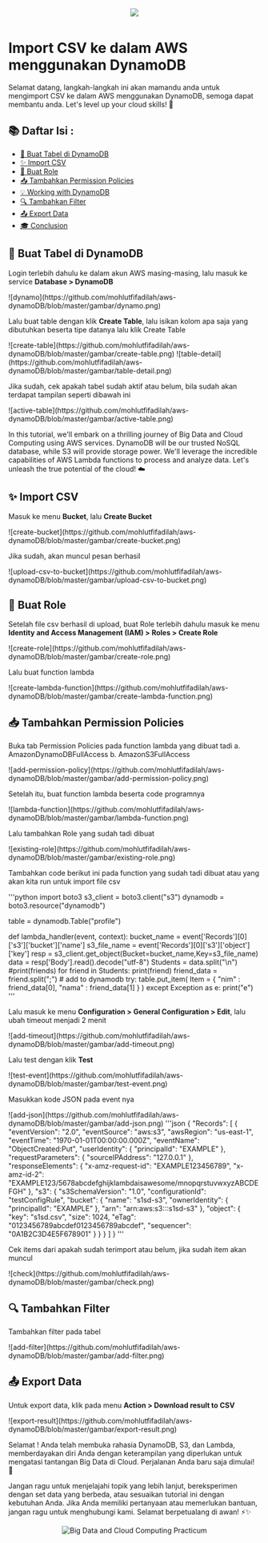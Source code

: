 <h1 align="center">
  <a href="https://skillicons.dev">
    <img src="https://skillicons.dev/icons?i=aws&theme=light" />
  </a>
</h1>

<h1>Import CSV ke dalam AWS menggunakan DynamoDB</h1>

<p>
  Selamat datang, langkah-langkah ini akan mamandu anda untuk mengimport CSV ke dalam AWS menggunakan DynamoDB, semoga dapat membantu anda. Let's level up your cloud skills! 💪
</p>

## 📚 Daftar Isi :

- [🚀 Buat Tabel di DynamoDB](#-Buat-Tabel-di-DynamoDB)
- [✨ Import CSV](#-Import-CSV)
- [🎉 Buat Role](#-Buat-Role)
- [📥 Tambahkan Permission Policies](#-Tambahkan-Permission-Policies)
- [💡 Working with DynamoDB](#-working-with-dynamodb)
- [🔍 Tambahkan Filter](#-Tambahkan-Filter)
- [📤 Export Data](#-Export-Data)
- [🎓 Conclusion](#-conclusion)

## 🚀 Buat Tabel di DynamoDB

<p>
  Login terlebih dahulu ke dalam akun AWS masing-masing, lalu masuk ke service <b>Database > DynamoDB</b>
</p>
![dynamo](https://github.com/mohlutfifadilah/aws-dynamoDB/blob/master/gambar/dynamo.png)
<p>
  Lalu buat table dengan klik <b>Create Table</b>, lalu isikan kolom apa saja yang dibutuhkan beserta tipe datanya lalu klik Create Table
</p>
![create-table](https://github.com/mohlutfifadilah/aws-dynamoDB/blob/master/gambar/create-table.png)
![table-detail](https://github.com/mohlutfifadilah/aws-dynamoDB/blob/master/gambar/table-detail.png)
<p>
  Jika sudah, cek apakah tabel sudah aktif atau belum, bila sudah akan terdapat tampilan seperti dibawah ini
</p>
![active-table](https://github.com/mohlutfifadilah/aws-dynamoDB/blob/master/gambar/active-table.png)


In this tutorial, we'll embark on a thrilling journey of Big Data and Cloud Computing using AWS services. DynamoDB will be our trusted NoSQL database, while S3 will provide storage power. We'll leverage the incredible capabilities of AWS Lambda functions to process and analyze data. Let's unleash the true potential of the cloud! ☁️

## ✨ Import CSV

<p>
  Masuk ke menu <b>Bucket</b>, lalu <b>Create Bucket</b>
</p>
![create-bucket](https://github.com/mohlutfifadilah/aws-dynamoDB/blob/master/gambar/create-bucket.png)
<p>
  Jika sudah, akan muncul pesan berhasil
</p>
![upload-csv-to-bucket](https://github.com/mohlutfifadilah/aws-dynamoDB/blob/master/gambar/upload-csv-to-bucket.png)

## 🎉 Buat Role

<p>
  Setelah file csv berhasil di upload, buat Role terlebih dahulu masuk ke menu <b>Identity and Access Management (IAM) > Roles > Create Role</b>
</p>
![create-role](https://github.com/mohlutfifadilah/aws-dynamoDB/blob/master/gambar/create-role.png)
<p>
  Lalu buat function lambda 
</p>
![create-lambda-function](https://github.com/mohlutfifadilah/aws-dynamoDB/blob/master/gambar/create-lambda-function.png)

## 📥 Tambahkan Permission Policies

<p>
  Buka tab Permission Policies pada function lambda yang dibuat tadi
  a.  AmazonDynamoDBFullAccess
  b.  AmazonS3FullAccess
</p>
![add-permission-policy](https://github.com/mohlutfifadilah/aws-dynamoDB/blob/master/gambar/add-permission-policy.png)
<p>
  Setelah itu, buat function lambda beserta code programnya
</p>
![lambda-function](https://github.com/mohlutfifadilah/aws-dynamoDB/blob/master/gambar/lambda-function.png)
<p>
  Lalu tambahkan Role yang sudah tadi dibuat
</p>
![existing-role](https://github.com/mohlutfifadilah/aws-dynamoDB/blob/master/gambar/existing-role.png)
<p>
  Tambahkan code berikut ini pada function yang sudah tadi dibuat atau yang akan kita run untuk import file csv
</p>
'''python
import boto3
s3_client = boto3.client("s3")
dynamodb = boto3.resource("dynamodb")

table = dynamodb.Table("profile")

def lambda_handler(event, context):
    bucket_name = event['Records'][0]['s3']['bucket']['name']
    s3_file_name = event['Records'][0]['s3']['object']['key']
    resp = s3_client.get_object(Bucket=bucket_name,Key=s3_file_name)
    data = resp['Body'].read().decode("utf-8")
    Students = data.split("\n")
    #print(friends)
    for friend in Students:
        print(friend)
        friend_data = friend.split(";")
        # add to dynamodb
        try:
            table.put_item(
                Item = {
                    "nim"       : friend_data[0],
                    "nama"      : friend_data[1]
                }
            )
        except Exception as e:
            print("e")
'''
<p>
  Lalu masuk ke menu <b>Configuration > General Configuration > Edit</b>, lalu ubah timeout menjadi 2 menit
</p>
![add-timeout](https://github.com/mohlutfifadilah/aws-dynamoDB/blob/master/gambar/add-timeout.png)
<p>
  Lalu test dengan klik <b>Test</b>
</p>
![test-event](https://github.com/mohlutfifadilah/aws-dynamoDB/blob/master/gambar/test-event.png)
<p>
  Masukkan kode JSON pada event nya
</p>
![add-json](https://github.com/mohlutfifadilah/aws-dynamoDB/blob/master/gambar/add-json.png)
'''json
{
  "Records": [
    {
      "eventVersion": "2.0",
      "eventSource": "aws:s3",
      "awsRegion": "us-east-1",
      "eventTime": "1970-01-01T00:00:00.000Z",
      "eventName": "ObjectCreated:Put",
      "userIdentity": {
        "principalId": "EXAMPLE"
      },
      "requestParameters": {
        "sourceIPAddress": "127.0.0.1"
      },
      "responseElements": {
        "x-amz-request-id": "EXAMPLE123456789",
        "x-amz-id-2": "EXAMPLE123/5678abcdefghijklambdaisawesome/mnopqrstuvwxyzABCDEFGH"
      },
      "s3": {
        "s3SchemaVersion": "1.0",
        "configurationId": "testConfigRule",
        "bucket": {
          "name": "s1sd-s3",
          "ownerIdentity": {
            "principalId": "EXAMPLE"
          },
          "arn": "arn:aws:s3:::s1sd-s3"
        },
        "object": {
          "key": "s1sd.csv",
          "size": 1024,
          "eTag": "0123456789abcdef0123456789abcdef",
          "sequencer": "0A1B2C3D4E5F678901"
        }
      }
    }
  ]
}
'''

<p>
  Cek items dari apakah sudah terimport atau belum, jika sudah item akan muncul
</p>
![check](https://github.com/mohlutfifadilah/aws-dynamoDB/blob/master/gambar/check.png)

## 🔍 Tambahkan Filter

<p>
  Tambahkan filter pada tabel
</p>
![add-filter](https://github.com/mohlutfifadilah/aws-dynamoDB/blob/master/gambar/add-filter.png)

## 📤 Export Data

<p>
  Untuk export data, klik pada menu <b>Action > Download result to CSV</b> 
</p>
![export-result](https://github.com/mohlutfifadilah/aws-dynamoDB/blob/master/gambar/export-result.png)

Selamat ! Anda telah membuka rahasia DynamoDB, S3, dan Lambda, memberdayakan diri Anda dengan keterampilan yang diperlukan untuk mengatasi tantangan Big Data di Cloud. Perjalanan Anda baru saja dimulai! 🚀

Jangan ragu untuk menjelajahi topik yang lebih lanjut, bereksperimen dengan set data yang berbeda, atau sesuaikan tutorial ini dengan kebutuhan Anda. Jika Anda memiliki pertanyaan atau memerlukan bantuan, jangan ragu untuk menghubungi kami. Selamat berpetualang di awan! ⚡️✨

<p align="center">
  <img src="https://your-image-url" alt="Big Data and Cloud Computing Practicum" width="500">
</p>
